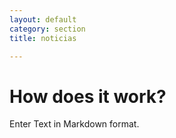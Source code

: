 ```yaml
---
layout: default
category: section
title: noticias

---
```


# How does it work?

Enter Text in Markdown format.